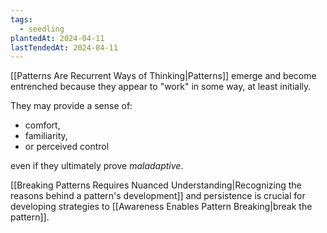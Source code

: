 ```yaml
---
tags:
  - seedling
plantedAt: 2024-04-11
lastTendedAt: 2024-04-11
---
```

[[Patterns Are Recurrent Ways of Thinking|Patterns]] emerge and become entrenched because they appear to "work" in some way, at least initially.

They may provide a sense of:

* comfort,
* familiarity,
* or perceived control

even if they ultimately prove *maladaptive*.

[[Breaking Patterns Requires Nuanced Understanding|Recognizing the reasons behind a pattern's development]] and persistence is crucial for developing strategies to [[Awareness Enables Pattern Breaking|break the pattern]].
